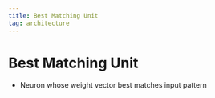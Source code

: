 ```yaml
---
title: Best Matching Unit
tag: architecture
---
```


# Best Matching Unit
- Neuron whose weight vector best matches input pattern




























